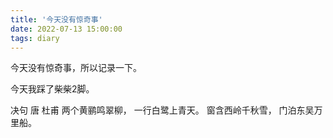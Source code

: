 ```yaml
---
title: '今天没有惊奇事'
date: 2022-07-13 15:00:00
tags: diary
---
```

今天没有惊奇事，所以记录一下。

今天我踩了柴柴2脚。

决句 唐 杜甫
两个黄鹂鸣翠柳，
一行白鹭上青天。
窗含西岭千秋雪，
门泊东吴万里船。
